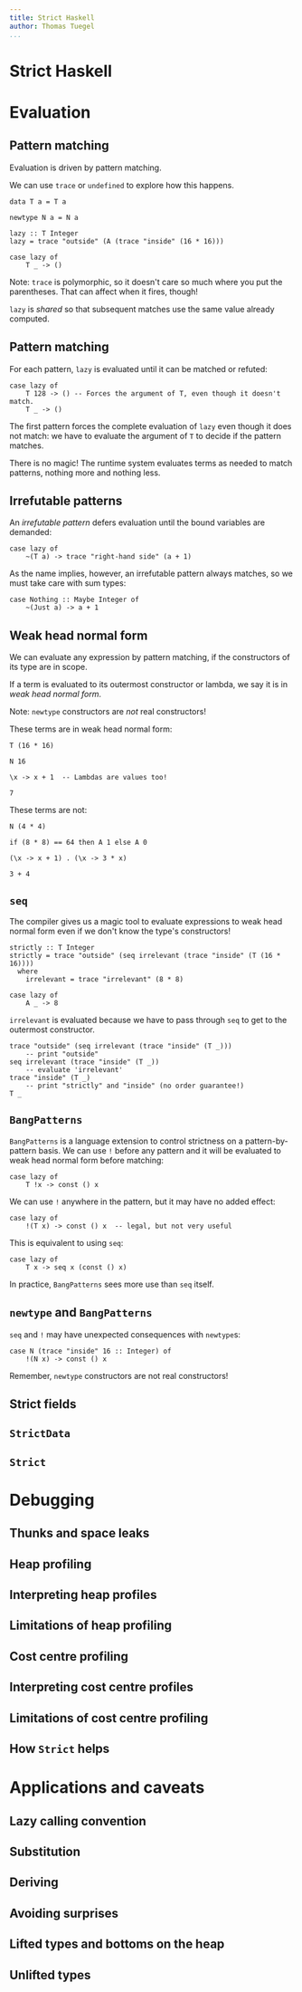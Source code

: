 ```yaml
---
title: Strict Haskell
author: Thomas Tuegel
...
```


# Strict Haskell

# Evaluation

## Pattern matching

Evaluation is driven by pattern matching.

We can use `trace` or `undefined` to explore how this happens.

<!-- If you liked Minesweeper, you'll love debugging with `undefined`! -->

``` {.haskell .section-01}
data T a = T a

newtype N a = N a

lazy :: T Integer
lazy = trace "outside" (A (trace "inside" (16 * 16)))
```

``` {.haskell .ignore}
case lazy of
    T _ -> ()
```

Note: `trace` is polymorphic, so it doesn't care so much where you put the parentheses.
That can affect when it fires, though!

`lazy` is _shared_ so that subsequent matches use the same value already computed.

## Pattern matching

For each pattern, `lazy` is evaluated until it can be matched or refuted:

``` {.haskell .ignore}
case lazy of
    T 128 -> () -- Forces the argument of T, even though it doesn't match.
    T _ -> ()
```

The first pattern forces the complete evaluation of `lazy` even though it does not match:
we have to evaluate the argument of `T` to decide if the pattern matches.

There is no magic! The runtime system evaluates terms as needed to match patterns,
nothing more and nothing less.

## Irrefutable patterns

An _irrefutable pattern_ defers evaluation until the bound variables are demanded:

``` {.haskell .ignore}
case lazy of
    ~(T a) -> trace "right-hand side" (a + 1)
```

As the name implies, however, an irrefutable pattern always matches, so we must take care with sum types:

``` {.haskell .ignore}
case Nothing :: Maybe Integer of
    ~(Just a) -> a + 1
```

## Weak head normal form

We can evaluate any expression by pattern matching, if the constructors of its type are in scope.

If a term is evaluated to its outermost constructor or lambda, we say it is in _weak head normal form_.

Note: `newtype` constructors are _not_ real constructors!

These terms are in weak head normal form:

``` {.haskell .ignore}
T (16 * 16)

N 16

\x -> x + 1  -- Lambdas are values too!

7
```

These terms are not:

``` {.haskell .ignore}
N (4 * 4)

if (8 * 8) == 64 then A 1 else A 0

(\x -> x + 1) . (\x -> 3 * x)

3 + 4
```

## `seq`

The compiler gives us a magic tool to evaluate expressions to weak head normal form even if we don't know the type's constructors!

``` {.haskell .section-01}
strictly :: T Integer
strictly = trace "outside" (seq irrelevant (trace "inside" (T (16 * 16))))
  where
    irrelevant = trace "irrelevant" (8 * 8)
```

``` {.haskell .ignore}
case lazy of
    A _ -> 8
```

`irrelevant` is evaluated because we have to pass through `seq` to get to the outermost constructor.

``` {.haskell .ignore}
trace "outside" (seq irrelevant (trace "inside" (T _)))
    -- print "outside"
seq irrelevant (trace "inside" (T _))
    -- evaluate 'irrelevant'
trace "inside" (T _)
    -- print "strictly" and "inside" (no order guarantee!)
T _
```

## `BangPatterns`

`BangPatterns` is a language extension to control strictness on a pattern-by-pattern basis. We can use `!` before any pattern and it will be evaluated to weak head normal form before matching:

``` {.haskell .ignore}
case lazy of
    T !x -> const () x
```

We can use `!` anywhere in the pattern, but it may have no added effect:

``` {.haskell .ignore}
case lazy of
    !(T x) -> const () x  -- legal, but not very useful
```

This is equivalent to using `seq`:

``` {.haskell .ignore}
case lazy of
    T x -> seq x (const () x)
```

In practice, `BangPatterns` sees more use than `seq` itself.

## `newtype` and `BangPatterns`

`seq` and `!` may have unexpected consequences with `newtype`s:

``` {.haskell .ignore}
case N (trace "inside" 16 :: Integer) of
    !(N x) -> const () x
```

Remember, `newtype` constructors are not real constructors!

## Strict fields

## `StrictData`

## `Strict`

# Debugging

## Thunks and space leaks

## Heap profiling

## Interpreting heap profiles

## Limitations of heap profiling

## Cost centre profiling

## Interpreting cost centre profiles

## Limitations of cost centre profiling

## How `Strict` helps

# Applications and caveats

## Lazy calling convention

## Substitution

## Deriving

## Avoiding surprises

## Lifted types and bottoms on the heap

## Unlifted types
